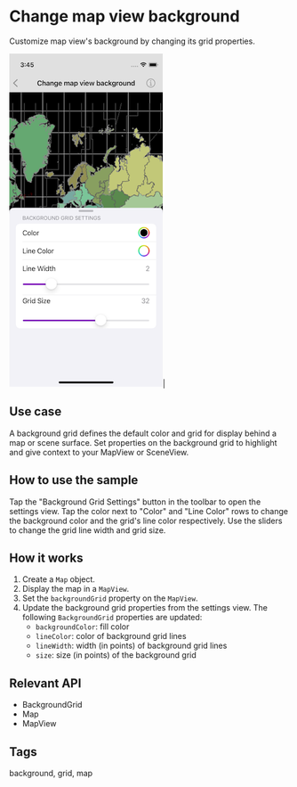 # Change map view background

Customize map view's background by changing its grid properties.

![Image of change map view background](change-map-view-background-settings.png)|

## Use case

A background grid defines the default color and grid for display behind a map or scene surface. Set properties on the background grid to highlight and give context to your MapView or SceneView.

## How to use the sample

Tap the "Background Grid Settings" button in the toolbar to open the settings view. Tap the color next to "Color" and "Line Color" rows to change the background color and the grid's line color respectively. Use the sliders to change the grid line width and grid size.

## How it works

1. Create a `Map` object.
2. Display the map in a `MapView`.
3. Set the `backgroundGrid` property on the `MapView`.
4. Update the background grid properties from the settings view. The following `BackgroundGrid` properties are updated:
    * `backgroundColor`: fill color
    * `lineColor`: color of background grid lines
    * `lineWidth`: width (in points) of background grid lines
    * `size`: size (in points) of the background grid

## Relevant API

* BackgroundGrid
* Map
* MapView

## Tags

background, grid, map
